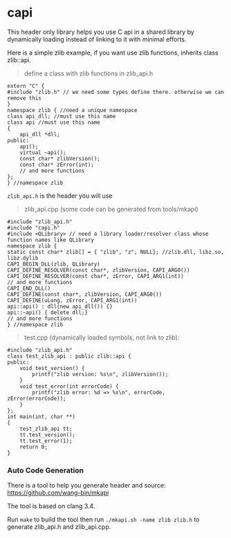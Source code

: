 # capi

This header only library helps you use C api in a shared library by dynamically loading instead of linking to it with minimal efforts.

Here is a simple zlib example, if you want use zlib functions, inherits class zlib::api.

>define a class with zlib functions in zlib_api.h

    extern "C" {
    #include "zlib.h" // we need some types define there. otherwise we can remove this
    }
    namespace zlib { //need a unique namespace
    class api_dll; //must use this name
    class api //must use this name
    {
        api_dll *dll;
    public:
        api();
        virtual ~api();
        const char* zlibVersion();
        const char* zError(int);
        // and more functions
    };
    } //namespace zlib

`zlib_api.h` is the header you will use

>zlib_api.cpp (some code can be generated from  tools/mkapi)

    #include "zlib_api.h"
    #include "capi.h"
    #include <QLibrary> // need a library loader/resolver class whose function names like QLibrary
    namespace zlib {
    static const char* zlib[] = { "zlib", "z", NULL}; //zlib.dll, libz.so, libz.dylib
    CAPI_BEGIN_DLL(zlib, QLibrary)
    CAPI_DEFINE_RESOLVER(const char*, zlibVersion, CAPI_ARG0())
    CAPI_DEFINE_RESOLVER(const char*, zError, CAPI_ARG1(int))
    // and more functions
    CAPI_END_DLL()
    CAPI_DEFINE(const char*, zlibVersion, CAPI_ARG0())
    CAPI_DEFINE(uLong, zError, CAPI_ARG1(int))
    api::api() : dll(new api_dll()) {}
    api::~api() { delete dll;}
    // and more functions
    } //namespace zlib

>test.cpp (dynamically loaded symbols, not link to zlib):

    #include "zlib_api.h"
    class test_zlib_api : public zlib::api {
    public:
        void test_version() {
            printf("zlib version: %s\n", zlibVersion());
        }
        void test_error(int errorCode) {
            printf("zlib error: %d => %s\n", errorCode, zError(errorCode));
        }
    };
    int main(int, char **)
    {
        test_zlib_api tt;
        tt.test_version();
        tt.test_error(1);
        return 0;
    }

### Auto Code Generation

There is a tool to help you generate header and source: https://github.com/wang-bin/mkapi

The tool is based on clang 3.4.

Run `make` to build the tool then run `./mkapi.sh -name zlib zlib.h` to generate zlib_api.h and zlib_api.cpp.
